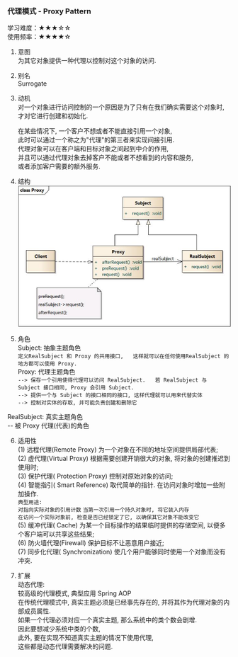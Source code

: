### 代理模式 - Proxy Pattern

学习难度：★★★☆☆  
使用频率：★★★★☆

1. 意图  
为其它对象提供一种代理以控制对这个对象的访问.  

2. 别名  
Surrogate  

3. 动机  
对一个对象进行访问控制的一个原因是为了只有在我们确实需要这个对象时,  
才对它进行创建和初始化.  

	在某些情况下, 一个客户不想或者不能直接引用一个对象,  
此时可以通过一个称之为"代理"的第三者来实现间接引用.  
代理对象可以在客户端和目标对象之间起到中介的作用,  
并且可以通过代理对象去掉客户不能或者不想看到的内容和服务,  
或者添加客户需要的额外服务. 


4. 结构  
![](../../../images/proxy.png)

5. 角色  
Subject: 抽象主题角色  
`定义RealSubject 和 Proxy 的共用接口,  
这样就可以在任何使用RealSubject 的地方都可以使用 Proxy.`  
Proxy: 代理主题角色  
`--> 保存一个引用使得代理可以访问 RealSubject.  
若 RealSubject 与 Subject 接口相同, Proxy 会引用 Subject.`  
`--> 提供一个与 Subject 的接口相同的接口, 这样代理就可以用来代替实体`   
`--> 控制对实体的存取, 并可能负责创建和删除它`

RealSubject: 真实主题角色  
-- 被 Proxy 代理(代表)的角色

6. 适用性  
(1) 远程代理(Remote Proxy) 为一个对象在不同的地址空间提供局部代表;  
(2) 虚代理(Virtual Proxy) 根据需要创建开销很大的对象, 将对象的创建推迟到使用时;  
(3) 保护代理( Protection Proxy) 控制对原始对象的访问;  
(4) 智能指引( Smart Reference) 取代简单的指针. 在访问对象时增加一些附加操作.  
`典型用途:`  
`对指向实际对象的引用计数`
`当第一次引用一个持久对象时, 将它装入内存`  
`在访问一个实际对象前, 检查是否已经锁定了它, 以确保其它对象不能改变它`  
(5) 缓冲代理( Cache) 为某一个目标操作的结果临时提供的存储空间, 以便多个客户端可以共享这些结果;    
(6) 防火墙代理(Firewall) 保护目标不让恶意用户接近;  
(7) 同步化代理( Synchronization) 使几个用户能够同时使用一个对象而没有冲突.  

7. 扩展  
动态代理:  
较高级的代理模式, 典型应用 Spring AOP  
在传统代理模式中, 真实主题必须是已经事先存在的, 并将其作为代理对象的内部成员属性.  
如果一个代理必须对应一个真实主题, 那么系统中的类个数会剧增.  
因此要想减少系统中类的个数,   
此外, 要在实现不知道真实主题的情况下使用代理,  
这些都是动态代理需要解决的问题.  
